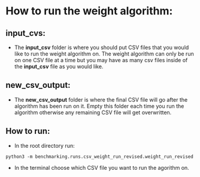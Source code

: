 # How to run the weight algorithm:

## input_cvs: 
- The **input_csv** folder is where you should put CSV files that you would like to run the weight algorithm on. The weight algorithm can only be run on one CSV file at a time but you may have as many csv files inside of the **input_csv** file as you would like.

## new_csv_output:
- The **new_csv_output** folder is where the final CSV file will go after the algorithm has been run on it. Empty this folder each time you run the algorithm otherwise any remaining CSV file will get overwritten.

## How to run:
- In the root directory run:
```
python3 -m benchmarking.runs.csv_weight_run_revised.weight_run_revised
```
- In the terminal choose which CSV file you want to run the agorithm on.